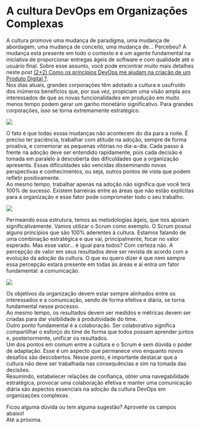 # A cultura DevOps em Organizações Complexas

A cultura promove uma mudança de paradigma, uma mudança de abordagem, uma mudança de conceito, uma mudança de... Percebeu? A mudança está presente em todo o contexto e é um agente fundamental na iniciativa de proporcionar entregas ágeis de software e com qualidade até o usuário final. Sobre esse assunto, você pode encontrar muito mais detalhes neste post [(2+2) Como os princípios DevOps me ajudam na criação de um Produto Digital ?](http://blog.concretesolutions.com.br/2016/05/devops-produto-digital/).<br />
Nos dias atuais, grandes corporações têm adotado a cultura e usufruído dos inúmeros benefícios que, por sua vez, propiciam uma visão ampla aos interessados de que as novas funcionalidades em produção em muito menos tempo podem gerar um ganho monetário significativo. Para grandes corporações, isso se torna extremamente estratégico.<br />

<img align="center" src="main-qimg-36524dd6703ad74420e54e238e200513.png">
<br />

O fato é que todas essas mudanças não acontecem do dia para a noite. É preciso ter paciência, trabalhar com atitude na adoção, sempre de forma proativa, e comemorar as pequenas vitórias no dia-a-dia. Cada passo à frente na adoção deve ser entendido rapidamente, pois cada decisão é tomada em paralelo à descoberta das dificuldades que a organização apresenta. Essas dificuldades são vencidas disseminando novas perspectivas e conhecimentos, ou seja, outros pontos de vista que podem refletir positivamente.<br />
Ao mesmo tempo, trabalhar apenas na adoção não significa que você terá 100% de sucesso. Existem barreiras entre as áreas que não estão explícitas para a organização e esse fator pode comprometer todo o seu trabalho.<br />

<img align="center" src="change-ahead-website-1024x484.jpg">
<br />

Permeando essa estrutura, temos as metodologias ágeis, que nos apoiam significativamente. Vamos utilizar o Scrum como exemplo. O Scrum possui alguns princípios que são 100% aderentes à cultura. Estamos falando de uma combinação estratégica e que vai, principalmente, focar no valor esperado. Mas esse valor... é igual para todos? Com certeza não.
A percepção de valor em seus resultados deve ser revista de acordo com a evolução da adoção da cultura. O que eu quero dizer é que nem sempre essa percepção estará presente em todas ás áreas e aí entra um fator fundamental: a comunicação.<br />

<img align="center" src="Business-communication-2-600x400.jpg">
<br />

Os objetivos da organização devem estar sempre alinhados entre os interessados e a comunicação, sendo de forma efetiva e diária, se torna fundamental nesse processo.<br />
Ao mesmo tempo, os resultados devem ser medidos e métricas devem ser criadas para dar visibilidade à produtividade do time.<br />
Outro ponto fundamental é a colaboração. Ser colaborativo significa compartilhar o esforço do time de forma que todos possam aprender juntos e, posteriormente, unificar os resultados.<br />
Um dos pontos em comum entre a cultura e o Scrum é sem dúvida o poder de adaptação. Esse é um aspecto que permanece vivo enquanto novos desafios são descobertos. Nesse ponto, é importante destacar que a cultura não deve ser trabalhada nas consequências e sim na tomada das decisões.<br />
Resumindo, estabelecer relações de confiança, obter uma navegabilidade estratégica, provocar uma colaboração efetiva e manter uma comunicação diária são aspectos essenciais na adoção da cultura DevOps em organizações complexas.

Ficou alguma dúvida ou tem alguma sugestão? Aproveite os campos abaixo!  
Até a próxima.
